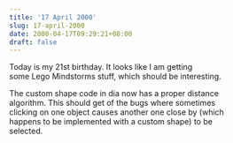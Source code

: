 ```yaml
---
title: '17 April 2000'
slug: 17-april-2000
date: 2000-04-17T09:29:21+08:00
draft: false
---
```


Today is my 21st birthday. It looks like I am getting\
some Lego Mindstorms stuff, which should be interesting.

The custom shape code in dia now has a proper distance\
algorithm. This should get of the bugs where sometimes\
clicking on one object causes another one close by (which\
happens to be implemented with a custom shape) to be\
selected.
